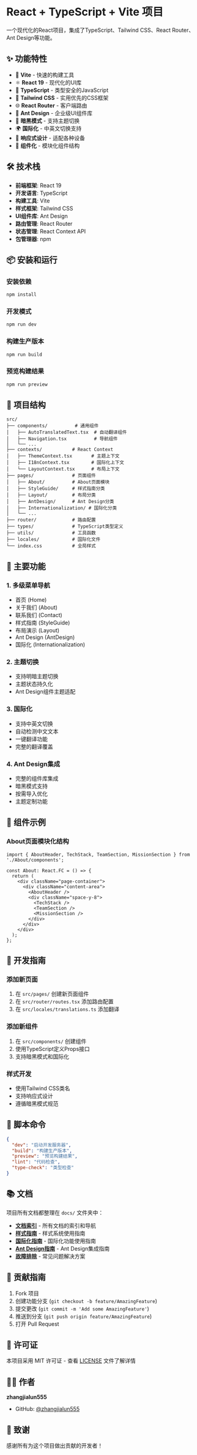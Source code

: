 # React + TypeScript + Vite 项目

一个现代化的React项目，集成了TypeScript、Tailwind CSS、React Router、Ant Design等功能。

## ✨ 功能特性

- 🚀 **Vite** - 快速的构建工具
- ⚛️ **React 19** - 现代化的UI库
- 🔷 **TypeScript** - 类型安全的JavaScript
- 🎨 **Tailwind CSS** - 实用优先的CSS框架
- 🌐 **React Router** - 客户端路由
- 🎨 **Ant Design** - 企业级UI组件库
- 🌙 **暗黑模式** - 支持主题切换
- 🌍 **国际化** - 中英文切换支持
- 📱 **响应式设计** - 适配各种设备
- 🧩 **组件化** - 模块化组件结构

## 🛠️ 技术栈

- **前端框架**: React 19
- **开发语言**: TypeScript
- **构建工具**: Vite
- **样式框架**: Tailwind CSS
- **UI组件库**: Ant Design
- **路由管理**: React Router
- **状态管理**: React Context API
- **包管理器**: npm

## 📦 安装和运行

### 安装依赖
```bash
npm install
```

### 开发模式
```bash
npm run dev
```

### 构建生产版本
```bash
npm run build
```

### 预览构建结果
```bash
npm run preview
```

## 📁 项目结构

```
src/
├── components/          # 通用组件
│   ├── AutoTranslatedText.tsx  # 自动翻译组件
│   ├── Navigation.tsx          # 导航组件
│   └── ...
├── contexts/           # React Context
│   ├── ThemeContext.tsx       # 主题上下文
│   ├── I18nContext.tsx        # 国际化上下文
│   └── LayoutContext.tsx      # 布局上下文
├── pages/              # 页面组件
│   ├── About/          # About页面模块
│   ├── StyleGuide/     # 样式指南分类
│   ├── Layout/         # 布局分类
│   ├── AntDesign/      # Ant Design分类
│   ├── Internationalization/ # 国际化分类
│   └── ...
├── router/             # 路由配置
├── types/              # TypeScript类型定义
├── utils/              # 工具函数
├── locales/            # 国际化文件
└── index.css           # 全局样式
```

## 🌟 主要功能

### 1. 多级菜单导航
- 首页 (Home)
- 关于我们 (About)
- 联系我们 (Contact)
- 样式指南 (StyleGuide)
- 布局演示 (Layout)
- Ant Design (AntDesign)
- 国际化 (Internationalization)

### 2. 主题切换
- 支持明暗主题切换
- 主题状态持久化
- Ant Design组件主题适配

### 3. 国际化
- 支持中英文切换
- 自动检测中文文本
- 一键翻译功能
- 完整的翻译覆盖

### 4. Ant Design集成
- 完整的组件库集成
- 暗黑模式支持
- 按需导入优化
- 主题定制功能

## 🎨 组件示例

### About页面模块化结构
```tsx
import { AboutHeader, TechStack, TeamSection, MissionSection } from './About/components';

const About: React.FC = () => {
  return (
    <div className="page-container">
      <div className="content-area">
        <AboutHeader />
        <div className="space-y-8">
          <TechStack />
          <TeamSection />
          <MissionSection />
        </div>
      </div>
    </div>
  );
};
```

## 🔧 开发指南

### 添加新页面
1. 在 `src/pages/` 创建新页面组件
2. 在 `src/router/routes.tsx` 添加路由配置
3. 在 `src/locales/translations.ts` 添加翻译

### 添加新组件
1. 在 `src/components/` 创建组件
2. 使用TypeScript定义Props接口
3. 支持暗黑模式和国际化

### 样式开发
- 使用Tailwind CSS类名
- 支持响应式设计
- 遵循暗黑模式规范

## 📝 脚本命令

```json
{
  "dev": "启动开发服务器",
  "build": "构建生产版本",
  "preview": "预览构建结果",
  "lint": "代码检查",
  "type-check": "类型检查"
}
```

## 📚 文档

项目所有文档都整理在 `docs/` 文件夹中：

- **[文档索引](./docs/README.md)** - 所有文档的索引和导航
- **[样式指南](./docs/STYLE_GUIDE.md)** - 样式系统使用指南
- **[国际化指南](./docs/I18N_GUIDE.md)** - 国际化功能使用指南
- **[Ant Design指南](./docs/ANTD_GUIDE.md)** - Ant Design集成指南
- **[故障排除](./docs/ANTD_TROUBLESHOOTING.md)** - 常见问题解决方案

## 🤝 贡献指南

1. Fork 项目
2. 创建功能分支 (`git checkout -b feature/AmazingFeature`)
3. 提交更改 (`git commit -m 'Add some AmazingFeature'`)
4. 推送到分支 (`git push origin feature/AmazingFeature`)
5. 打开 Pull Request

## 📄 许可证

本项目采用 MIT 许可证 - 查看 [LICENSE](LICENSE) 文件了解详情

## 👨‍💻 作者

**zhangjialun555**

- GitHub: [@zhangjialun555](https://github.com/zhangjialun555)

## 🙏 致谢

感谢所有为这个项目做出贡献的开发者！
